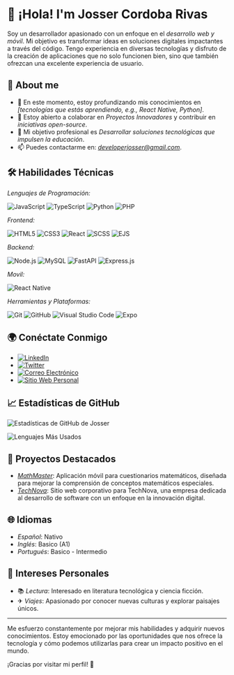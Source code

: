 # 👋 ¡Hola! I'm Josser Cordoba Rivas

Soy un desarrollador apasionado con un enfoque en el *desarrollo web y móvil*. Mi objetivo es transformar ideas en soluciones digitales impactantes a través del código. Tengo experiencia en diversas tecnologías y disfruto de la creación de aplicaciones que no solo funcionen bien, sino que también ofrezcan una excelente experiencia de usuario.

## 🚀 About me

- 🌱 En este momento, estoy profundizando mis conocimientos en *[tecnologías que estás aprendiendo, e.g., React Native, Python]*.
- 🤝 Estoy abierto a colaborar en *Proyectos Innovadores* y contribuir en *iniciativas open-source*.
- 🎯 Mi objetivo profesional es *Desarrollar soluciones tecnológicas que impulsen la educación*.
- 📫 Puedes contactarme en: *developerjosser@gmail.com*.

## 🛠 Habilidades Técnicas

*Lenguajes de Programación:*

![JavaScript](https://img.shields.io/badge/-JavaScript-F7DF1E?logo=javascript&logoColor=000)
![TypeScript](https://img.shields.io/badge/-TypeScript-007ACC?logo=typescript&logoColor=fff)
![Python](https://img.shields.io/badge/-Python-3776AB?logo=python&logoColor=fff)
![PHP](https://img.shields.io/badge/-PHP-777BB4?logo=php&logoColor=fff)

*Frontend:*

![HTML5](https://img.shields.io/badge/-HTML5-E34F26?logo=html5&logoColor=fff)
![CSS3](https://img.shields.io/badge/-CSS3-1572B6?logo=css3&logoColor=fff)
![React](https://img.shields.io/badge/-React-61DAFB?logo=react&logoColor=000)
![SCSS](https://img.shields.io/badge/-SCSS-CC6699?logo=sass&logoColor=fff)
![EJS](https://img.shields.io/badge/-EJS-5A29E4?logo=ejs&logoColor=#FFFF00)


*Backend:*

![Node.js](https://img.shields.io/badge/-Node.js-339933?logo=node.js&logoColor=fff)
![MySQL](https://img.shields.io/badge/-MySQL-4479A1?logo=mysql&logoColor=fff)
![FastAPI](https://img.shields.io/badge/-FastAPI-009688?logo=fastapi&logoColor=fff)
![Express.js](https://img.shields.io/badge/-Express.js-000000?logo=express&logoColor=fff)


*Movil:*

![React Native](https://img.shields.io/badge/-React_Native-20232A?logo=react&logoColor=61DAFB)


*Herramientas y Plataformas:*

![Git](https://img.shields.io/badge/-Git-F05032?logo=git&logoColor=fff)
![GitHub](https://img.shields.io/badge/-GitHub-181717?logo=github&logoColor=fff)
![Visual Studio Code](https://img.shields.io/badge/-VSCode-007ACC?logo=visual-studio-code&logoColor=fff)
![Expo](https://img.shields.io/badge/-Expo-000020?logo=expo&logoColor=fff)

## 🌍 Conéctate Conmigo

- [![LinkedIn](https://img.shields.io/badge/-LinkedIn-0077B5?logo=linkedin&logoColor=fff)](https://www.linkedin.com/in/jcori/)
- [![Twitter](https://img.shields.io/badge/-Twitter-1DA1F2?logo=twitter&logoColor=fff)](https://x.com/jo33527?t=cnjPhwwTVuxlqTDl6cInfQ&s=09)
- [![Correo Electrónico](https://img.shields.io/badge/-Email-D14836?logo=gmail&logoColor=fff)](mailto:cordobarivasjosser11@gmail.com)
- [![Sitio Web Personal](https://img.shields.io/badge/-Sitio_Web-000000?logo=vercel&logoColor=fff)](https://josser.com)

## 📈 Estadísticas de GitHub

![Estadísticas de GitHub de Josser](https://github-readme-stats.vercel.app/api?username=IngenieroJosser&show_icons=true&theme=radical)

![Lenguajes Más Usados](https://github-readme-stats.vercel.app/api/top-langs/?username=IngenieroJosser&layout=compact&theme=radical)

## 💼 Proyectos Destacados

- *[MathMaster]([https://github.com/IngenieroJosser/MathMaster](https://github.com/IngenieroJosser/MathMaster))*: Aplicación móvil para cuestionarios matemáticos, diseñada para mejorar la comprensión de conceptos matemáticos especiales.
- *[TechNova]([https://github.com/IngenieroJosser/TechNova](https://github.com/IngenieroJosser/technova__software))*: Sitio web corporativo para TechNova, una empresa dedicada al desarrollo de software con un enfoque en la innovación digital.

## 🌐 Idiomas

- *Español*: Nativo
- *Inglés*: Basico (A1)
- *Portugués*: Basico - Intermedio

## 🎨 Intereses Personales

- 📚 *Lectura*: Interesado en literatura tecnológica y ciencia ficción.
- ✈ *Viajes*: Apasionado por conocer nuevas culturas y explorar paisajes únicos.

---

Me esfuerzo constantemente por mejorar mis habilidades y adquirir nuevos conocimientos. Estoy emocionado por las oportunidades que nos ofrece la tecnología y cómo podemos utilizarlas para crear un impacto positivo en el mundo.

¡Gracias por visitar mi perfil! 🚀
<!---
IngenieroJosser/IngenieroJosser is a ✨ special ✨ repository because its `README.md` (this file) appears on your GitHub profile.
You can click the Preview link to take a look at your changes.
--->

